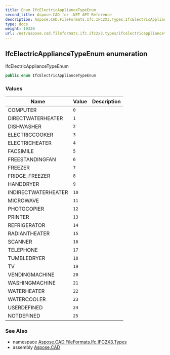 ```yaml
---
title: Enum IfcElectricApplianceTypeEnum
second_title: Aspose.CAD for .NET API Reference
description: Aspose.CAD.FileFormats.Ifc.IFC2X3.Types.IfcElectricApplianceTypeEnum enum. IfcElectricApplianceTypeEnum
type: docs
weight: 19320
url: /net/aspose.cad.fileformats.ifc.ifc2x3.types/ifcelectricappliancetypeenum/
---
```

## IfcElectricApplianceTypeEnum enumeration

IfcElectricApplianceTypeEnum

```csharp
public enum IfcElectricApplianceTypeEnum
```

### Values

| Name | Value | Description |
| --- | --- | --- |
| COMPUTER | `0` |  |
| DIRECTWATERHEATER | `1` |  |
| DISHWASHER | `2` |  |
| ELECTRICCOOKER | `3` |  |
| ELECTRICHEATER | `4` |  |
| FACSIMILE | `5` |  |
| FREESTANDINGFAN | `6` |  |
| FREEZER | `7` |  |
| FRIDGE_FREEZER | `8` |  |
| HANDDRYER | `9` |  |
| INDIRECTWATERHEATER | `10` |  |
| MICROWAVE | `11` |  |
| PHOTOCOPIER | `12` |  |
| PRINTER | `13` |  |
| REFRIGERATOR | `14` |  |
| RADIANTHEATER | `15` |  |
| SCANNER | `16` |  |
| TELEPHONE | `17` |  |
| TUMBLEDRYER | `18` |  |
| TV | `19` |  |
| VENDINGMACHINE | `20` |  |
| WASHINGMACHINE | `21` |  |
| WATERHEATER | `22` |  |
| WATERCOOLER | `23` |  |
| USERDEFINED | `24` |  |
| NOTDEFINED | `25` |  |

### See Also

* namespace [Aspose.CAD.FileFormats.Ifc.IFC2X3.Types](../../aspose.cad.fileformats.ifc.ifc2x3.types/)
* assembly [Aspose.CAD](../../)


